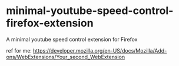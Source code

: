 # minimal-youtube-speed-control-firefox-extension
A minimal youtube speed control extension for Firefox


ref for me: https://developer.mozilla.org/en-US/docs/Mozilla/Add-ons/WebExtensions/Your_second_WebExtension
